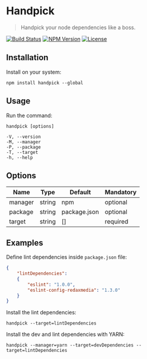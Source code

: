 Handpick
========

> Handpick your node dependencies like a boss.

[![Build Status](https://img.shields.io/travis/redaxmedia/handpick.svg)](https://travis-ci.org/redaxmedia/handpick)
[![NPM Version](https://img.shields.io/npm/v/handpick.svg)](https://npmjs.com/package/handpick)
[![License](https://img.shields.io/npm/l/handpick.svg)](https://npmjs.com/package/handpick)


Installation
------------

Install on your system:

```
npm install handpick --global
```


Usage
-----

Run the command:

```
handpick [options]

-V, --version
-M, --manager
-P, --package
-T, --target
-h, --help
```


Options
-------

| Name    | Type   | Default      | Mandatory |
|---------|--------|--------------|-----------|
| manager | string | npm          | optional  |
| package | string | package.json | optional  |
| target  | string | []           | required  |


Examples
--------

Define lint dependencies inside `package.json` file:

```json
{
	"lintDependencies":
	{
		"eslint": "1.0.0",
		"eslint-config-redaxmedia": "1.3.0"
	}
}
```

Install the lint dependencies:

```
handpick --target=lintDependencies
```

Install the dev and lint dependencies with YARN:

```
handpick --manager=yarn --target=devDependencies --target=lintDependencies
```
